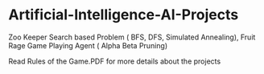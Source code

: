 # Artificial-Intelligence-AI-Projects

Zoo Keeper Search based Problem ( BFS, DFS, Simulated Annealing),  Fruit Rage Game Playing Agent ( Alpha Beta Pruning)

Read Rules of the Game.PDF for more details about the projects
